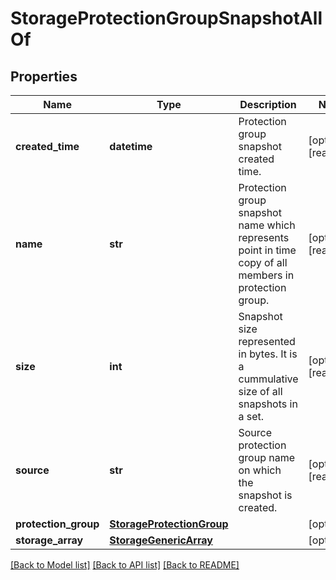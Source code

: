 # StorageProtectionGroupSnapshotAllOf

## Properties
Name | Type | Description | Notes
------------ | ------------- | ------------- | -------------
**created_time** | **datetime** | Protection group snapshot created time.   | [optional] [readonly] 
**name** | **str** | Protection group snapshot name which represents point in time copy of all members in protection group.   | [optional] [readonly] 
**size** | **int** | Snapshot size represented in bytes. It is a cummulative size of all snapshots in a set.   | [optional] [readonly] 
**source** | **str** | Source protection group name on which the snapshot is created.    | [optional] [readonly] 
**protection_group** | [**StorageProtectionGroup**](.md) |  | [optional] 
**storage_array** | [**StorageGenericArray**](.md) |  | [optional] 

[[Back to Model list]](../README.md#documentation-for-models) [[Back to API list]](../README.md#documentation-for-api-endpoints) [[Back to README]](../README.md)


